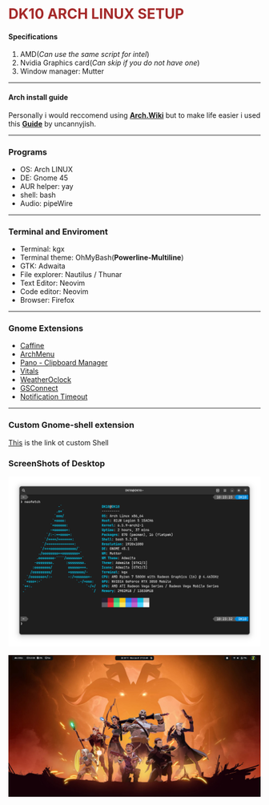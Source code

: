 # <span style="color: brown"> DK10 ARCH LINUX SETUP</span>

#### Specifications
1. AMD(*Can use the same script for intel*) 
2. Nvidia Graphics card(_Can skip if you do not have one_)
3. Window manager: Mutter
___
#### Arch install guide
Personally i would reccomend using **[Arch.Wiki](archwiki.org)** but to make life easier i used this **[Guide](https://emerald-bun-ee0.notion.site/Arch-Linux-Dual-Boot-Guide-84140e4c5ac94b89baf1647486594325)** by uncannyjish.
___
### Programs
- OS: Arch LINUX
- DE: Gnome 45 
- AUR helper: yay
- shell: bash 
- Audio: pipeWire
___
### Terminal and Enviroment
- Terminal: kgx
- Terminal theme: OhMyBash(**Powerline-Multiline**)
- GTK: Adwaita
- File explorer: Nautilus / Thunar
- Text Editor: Neovim
- Code editor: Neovim 
- Browser: Firefox
*******
### Gnome Extensions
- [Caffine](https://extensions.gnome.org/extension/517/caffeine/)
- [ArchMenu](https://extensions.gnome.org/extension/3628/arcmenu/)
- [Pano - Clipboard Manager](https://extensions.gnome.org/extension/5278/pano/)
- [Vitals](https://extensions.gnome.org/extension/1460/vitals/)
- [WeatherOclock](https://extensions.gnome.org/extension/5470/weather-oclock/)
- [GSConnect](https://extensions.gnome.org/extension/1319/gsconnect/)
- [Notification Timeout](https://extensions.gnome.org/extension/3795/notification-timeout/)
___

### Custom Gnome-shell extension
[This](https://github.com/Mestane/CustomGnomeShell) is the link ot custom Shell
### ScreenShots of Desktop
![image](https://github.com/DK10WS/Setup/blob/master/Neoftech.png)

![image](https://github.com/DK10WS/Setup/blob/master/UpdatedDesktop.png)


